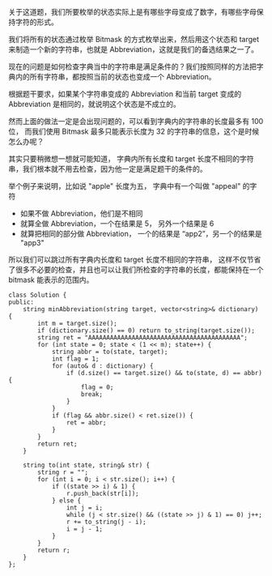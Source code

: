 关于这道题，我们所要枚举的状态实际上是有哪些字母变成了数字，有哪些字母保持字符的形式。 

我们将所有的状态通过枚举 Bitmask 的方式枚举出来，然后用这个状态和 target 来制造一个新的字符串，也就是 Abbreviation，这就是我们的备选结果之一了。 

现在的问题是如何检查字典当中的字符串是满足条件的？我们按照同样的方法把字典内的所有字符串，都按照当前的状态也变成一个 Abbreviation。 

根据题干要求，如果某个字符串变成的 Abbreviation 和当前 target 变成的 Abbreviation 是相同的，就说明这个状态是不成立的。

然而上面的做法一定是会出现问题的，可以看到字典内的字符串的长度最多有 100 位， 而我们使用 Bitmask 最多只能表示长度为 32 的字符串的信息，这个是时候怎么办呢？ 

其实只要稍微想一想就可能知道， 字典内所有长度和 target 长度不相同的字符串，我们根本就不用去检查，因为他一定是满足题干的条件的。 

举个例子来说明，比如说 "apple" 长度为五， 字典中有一个叫做 "appeal" 的字符 
- 如果不做 Abbreviation，他们是不相同 
- 就算全做 Abbreviation，一个在结果是 5， 另外一个结果是 6 
- 就算把相同的部分做 Abbreviation， 一个的结果是 “app2”，另一个的结果是 "app3" 

所以我们可以跳过所有字典内长度和 target 长度不相同的字符串， 这样不仅节省了很多不必要的检查，并且也可以让我们所检查的字符串的长度，都能保持在一个 bitmask 能表示的范围内。 


```
class Solution {
public:
    string minAbbreviation(string target, vector<string>& dictionary) {
        int m = target.size();
        if (dictionary.size() == 0) return to_string(target.size());
        string ret = "AAAAAAAAAAAAAAAAAAAAAAAAAAAAAAAAAAAAAAAAAA";
        for (int state = 0; state < (1 << m); state++) {
            string abbr = to(state, target);
            int flag = 1;
            for (auto& d : dictionary) {
                if (d.size() == target.size() && to(state, d) == abbr) {
                    flag = 0;
                    break;
                }
            }
            if (flag && abbr.size() < ret.size()) {
                ret = abbr;
            }
        }
        return ret;
    }
    
    string to(int state, string& str) {
        string r = "";
        for (int i = 0; i < str.size(); i++) {
            if ((state >> i) & 1) {
                r.push_back(str[i]);
            } else {
                int j = i;
                while (j < str.size() && ((state >> j) & 1) == 0) j++;
                r += to_string(j - i);
                i = j - 1;
            }
        }
        return r;
    }
};
```